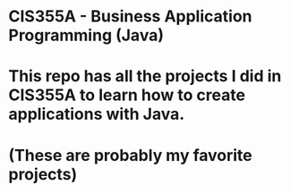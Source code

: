 # CIS355A - Business Application Programming (Java)
# This repo has all the projects I did in CIS355A to learn how to create applications with Java.
# (These are probably my favorite projects)
